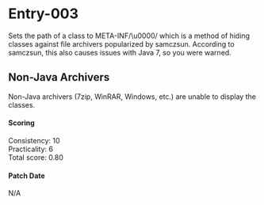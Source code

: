 # Entry-003
Sets the path of a class to META-INF/\u0000/ which is a method of hiding classes against file
archivers popularized by samczsun. According to samczsun, this also causes issues with Java 7,
so you were warned.

## Non-Java Archivers
Non-Java archivers (7zip, WinRAR, Windows, etc.) are unable to display the classes.

#### Scoring
Consistency: 10  
Practicality: 6  
Total score: 0.80  

#### Patch Date
N/A
